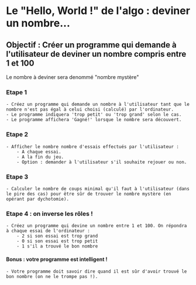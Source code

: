 # Le "Hello, World !" de l'algo : deviner un nombre...

## Objectif : Créer un programme qui demande à l'utilisateur de deviner un nombre compris entre 1 et 100

Le nombre à deviner sera denommé "nombre mystère"

### Etape 1

    - Créez un programme qui demande un nombre à l'utilisateur tant que le nombre n'est pas égal à celui choisi (calculé) par l'ordinateur.
    - Le programme indiquera 'trop petit' ou 'trop grand' selon le cas.
    - Le programme affichera 'Gagné!' lorsque le nombre sera découvert.

### Etape 2

    - Afficher le nombre nombre d'essais effectués par l'utilisateur :
        - A chaque essai.
        - A la fin du jeu.
        - Option : demander à l'utilisateur s'il souhaite rejouer ou non.

### Etape 3

    - Calculer le nombre de coups minimal qu'il faut à l'utilisateur (dans le pire des cas) pour être sûr de trouver le nombre mystère (en opérant par dychotomie).

### Etape 4 : on inverse les rôles !

    - Créez un programme qui devine un nombre entre 1 et 100. On répondra à chaque essai de l'ordinateur :
        - 2 si son essai est trop grand
        - 0 si son essai est trop petit
        - 1 s'il a trouvé le bon nombre

#### Bonus : votre programme est intelligent !

    - Votre programme doit savoir dire quand il est sûr d'avoir trouvé le bon nombre (on ne le trompe pas !).
